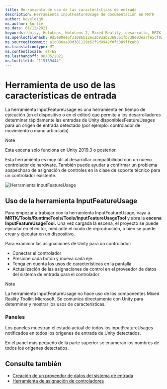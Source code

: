 ```yaml
---
title: Herramienta de uso de las características de entrada
description: Herramienta InputFeatureUsage de documentación en MRTK
author: keveleigh
ms.author: kurtie
ms.date: 01/12/2021
keywords: Unity, HoloLens, HoloLens 2, Mixed Reality, desarrollo, MRTK
ms.openlocfilehash: 9d5e80ee5f31086b12ec2b82ab2368361fb738e03ea7fe5cf02ba0b4bd22c0b8
ms.sourcegitcommit: a1c086aa83d381129e62f9d8942f0fc889ffcab0
ms.translationtype: MT
ms.contentlocale: es-ES
ms.lasthandoff: 08/05/2021
ms.locfileid: "115189444"
---
```

# <a name="input-feature-usage-tool"></a>Herramienta de uso de las características de entrada

La herramienta InputFeatureUsage es una herramienta en tiempo de ejecución (en el dispositivo o en el editor) que permite a los desarrolladores determinar rápidamente las entradas de Unity disponiblesFeatureUsages para un origen de entrada detectado (por ejemplo: controlador de movimiento o mano articulada).

> [!NOTE]
> Esta escena solo funciona en Unity 2019.3 o posterior.

Esta herramienta es muy útil al desarrollar compatibilidad con un nuevo controlador de hardware. También puede ayudar a confirmar un problema sospechoso de asignación de controles en la clase de soporte técnico para un controlador existente.

![Herramienta InputFeatureUsage](../images/controller-mapping-tool/InputFeatureUsages.png)

## <a name="using-the-inputfeatureusage-tool"></a>Uso de la herramienta InputFeatureUsage

Para empezar a trabajar con la herramienta InputFeatureUsage, vaya a **MRTK/Tools/RuntimeTools/Tools/InputFeatureUsageTool** y abra la **escena InputFeatureUsageTool.** Una vez cargada la escena, el proyecto se puede ejecutar en el editor, mediante el modo de reproducción, o bien se puede crear y ejecutar en un dispositivo.

Para examinar las asignaciones de Unity para un controlador:

- Conectar el controlador
- Presione cada botón y mueva cada eje.
- Tenga en cuenta los usos de características en la pantalla
- Actualización de las asignaciones de control en el proveedor de datos del sistema de entrada para el controlador

> [!NOTE]
> La herramienta InputFeatureUsage no hace uso de los componentes Mixed Reality Toolkit Microsoft. Se comunica directamente con Unity para determinar y mostrar los usos de características.

### <a name="panels"></a>Paneles

Los paneles muestran el estado actual de todos los inputFeatureUsages notificados en todos los orígenes de entrada de Unity detectados.

En el panel más pequeño de la parte superior se enumeran los nombres de todos los orígenes detectados.

## <a name="see-also"></a>Consulte también

- [Creación de un proveedor de datos del sistema de entrada](../input/create-data-provider.md)
- [Herramienta de asignación de controladores](controller-mapping-tool.md)
